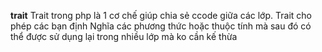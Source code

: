 **trait**
Trait trong php là 1 cơ chế giúp chia sẻ ccode giữa các lớp. Trait cho phép các bạn định Nghĩa các phương thức hoặc  thuộc tính mà sau đó có thể được sử dụng lại trong nhiều lớp mà ko cần kế thừa

